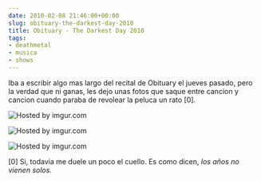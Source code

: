```yaml
---  
date: 2010-02-08 21:46:00+00:00  
slug: obituary-the-darkest-day-2010  
title: Obituary - The Darkest Day 2010  
tags:  
- deathmetal  
- musica  
- shows  
---  
```

  
Iba a escribir algo mas largo del recital de Obituary el jueves pasado, pero la verdad que ni ganas, les dejo unas fotos que saque entre cancion y cancion cuando paraba de revolear la peluca un rato [0].  
  
![Hosted by imgur.com](http://imgur.com/Ln6sEl.jpg)  
    
  
![Hosted by imgur.com](http://imgur.com/WP98zl.jpg)  
    
  
![Hosted by imgur.com](http://imgur.com/JC0DSl.jpg)  
  
[0] Si, todavia me duele un poco el cuello. Es como dicen, _los años no vienen solos_.  
